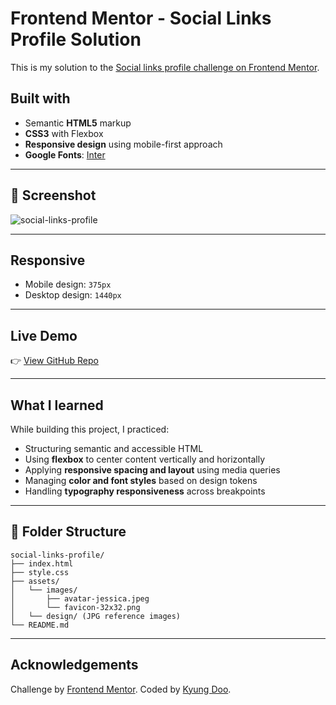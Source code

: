#  Frontend Mentor - Social Links Profile Solution

This is my solution to the [Social links profile challenge on Frontend Mentor](https://www.frontendmentor.io/challenges/social-links-profile-UG32l9m6dQ).

##  Built with

* Semantic **HTML5** markup
* **CSS3** with Flexbox
* **Responsive design** using mobile-first approach
* **Google Fonts**: [Inter](https://fonts.google.com/specimen/Inter)

---

## 📸 Screenshot

![social-links-profile](https://github.com/user-attachments/assets/6c7ef815-1de6-4625-b781-aa21d3c2d00e)

---

##  Responsive

* Mobile design: `375px`
* Desktop design: `1440px`


---

##  Live Demo

👉 [View GitHub Repo](https://github.com/Mirandalaw/front-TIL/tree/main/social-links-profile-main/social-links-profile-main)

---

##  What I learned

While building this project, I practiced:

* Structuring semantic and accessible HTML
* Using **flexbox** to center content vertically and horizontally
* Applying **responsive spacing and layout** using media queries
* Managing **color and font styles** based on design tokens
* Handling **typography responsiveness** across breakpoints

---

## 📂 Folder Structure

```
social-links-profile/
├── index.html
├── style.css
├── assets/
│   └── images/
│       ├── avatar-jessica.jpeg
│       └── favicon-32x32.png
│   └── design/ (JPG reference images)
└── README.md
```

---

##  Acknowledgements

Challenge by [Frontend Mentor](https://www.frontendmentor.io?ref=challenge).
Coded by [Kyung Doo](https://github.com/Mirandalaw).
